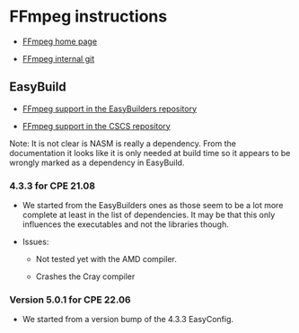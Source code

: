 # FFmpeg instructions

  * [FFmpeg home page](https://ffmpeg.org/)

  * [FFmpeg internal git](https://git.ffmpeg.org/gitweb/ffmpeg.git)


## EasyBuild

  * [FFmpeg support in the EasyBuilders repository](https://github.com/easybuilders/easybuild-easyconfigs/tree/develop/easybuild/easyconfigs/f/FFmpeg)

  * [FFmpeg support in the CSCS repository](https://github.com/eth-cscs/production/tree/master/easybuild/easyconfigs/f/FFmpeg)

Note: It is not clear is NASM is really a dependency. From the documentation it looks
like it is only needed at build time so it appears to be wrongly marked as a dependency
in EasyBuild.

### 4.3.3 for CPE 21.08

  * We started from the EasyBuilders ones as those seem to be a lot more complete
    at least in the list of dependencies. It may be that this only influences
    the executables and not the libraries though.

  * Issues:

      * Not tested yet with the AMD compiler.

      * Crashes the Cray compiler

### Version 5.0.1 for CPE 22.06

  * We started from a version bump of the 4.3.3 EasyConfig.


